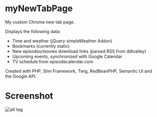 # myNewTabPage
My custom Chrome new tab page.

Displays the following data:

- Time and weather (jQuery simpleWeather Addon)
- Bookmarks (currently static)
- New episodes/movies download links (parsed RSS from ddlvalley)
- Upcoming events, synchronized with Google Calendar
- TV schedule from episodecalendar.com

Created with PHP, Slim Framework, Twig, RedBeanPHP, Semantic UI and the Google API.

# Screenshot
![alt tag](http://i.imgur.com/XO6ql9t.png)

